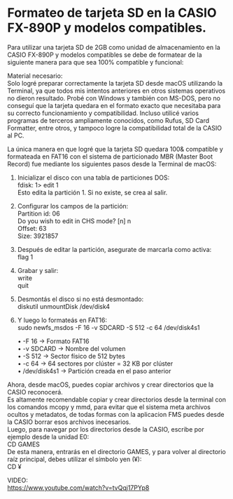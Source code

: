# Formateo de tarjeta SD en la CASIO FX-890P y modelos compatibles.

Para utilizar una tarjeta SD de 2GB como unidad de almacenamiento en la CASIO FX-890P y modelos compatibles se debe de formatear de la siguiente manera para que sea 100% compatible y funcional: <br>

Material necesario: <br>
Solo logré preparar correctamente la tarjeta SD desde macOS utilizando la Terminal, ya que todos mis intentos anteriores en otros sistemas operativos no dieron resultado. Probé con Windows y también con MS-DOS, pero no conseguí que la tarjeta quedara en el formato exacto que necesitaba para su correcto funcionamiento y compatibilidad. Incluso utilicé varios programas de terceros ampliamente conocidos, como Rufus, SD Card Formatter, entre otros, y tampoco logre la compatibilidad total de la CASIO al PC. <br>

La única manera en que logré que la tarjeta SD quedara 100& compatible y formateada en FAT16 con el sistema de particionado MBR (Master Boot Record) fue mediante los siguientes pasos desde la Terminal de macOS: <br>

 1. Inicializar el disco con una tabla de particiones DOS: <br>
 fdisk: 1> edit 1 <br>
 Esto edita la partición 1. Si no existe, se crea al salir. <br>

 2. Configurar los campos de la partición: <br>
 Partition id: 06 <br>
 Do you wish to edit in CHS mode? [n] n <br>
 Offset: 63 <br>
 Size: 3921857 <br>

 3. Después de editar la partición, asegurate de marcarla como activa: <br>
 flag 1

 4. Grabar y salir: <br>
 write <br>
 quit <br>

 5. Desmontás el disco si no está desmontado: <br>
 diskutil unmountDisk /dev/disk4 <br>

 6. Y luego lo formateás en FAT16: <br>
 sudo newfs_msdos -F 16 -v SDCARD -S 512 -c 64 /dev/disk4s1 <br>

 	•	-F 16 → Formato FAT16 <br>
 	•	-v SDCARD → Nombre del volumen <br>
 	•	-S 512 → Sector físico de 512 bytes <br>
 	•	-c 64 → 64 sectores por clúster = 32 KB por clúster <br>
 	•	/dev/disk4s1 → Partición creada en el paso anterior <br>

Ahora, desde macOS, puedes copiar archivos y crear directorios que la CASIO reconocerá. <br>
Es altamente recomendable copiar y crear directorios desde la terminal con los comandos mcopy y mmd, para evitar que el sistema meta archivos ocultos y metadatos, de todas formas con la aplicacion FMS puedes desde la CASIO borrar esos archivos inecesarios. <br>
Luego, para navegar por los directorios desde la CASIO, escribe por ejemplo desde la unidad E0: <br>
CD GAMES <br>
De esta manera, entrarás en el directorio GAMES, y para volver al directorio raíz principal, debes utilizar el símbolo yen (¥): <br>
CD ¥ <br>

VIDEO: <br>
https://www.youtube.com/watch?v=tvQqj17PYp8



 
	
	
